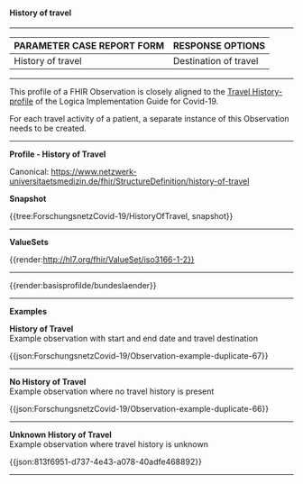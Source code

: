 #### History of travel

---

| PARAMETER CASE REPORT FORM | RESPONSE OPTIONS |
|--------------|-----------|
| History of travel | Destination of travel | 

---

This profile of a FHIR Observation is closely aligned to the [Travel History-profile](https://covid-19-ig.logicahealth.org/StructureDefinition-travel-history.html) of the Logica Implementation Guide for Covid-19. 

For each travel activity of a patient, a separate instance of this Observation needs to be created.

---

**Profile - History of Travel**

Canonical: https://www.netzwerk-universitaetsmedizin.de/fhir/StructureDefinition/history-of-travel

**Snapshot**

{{tree:ForschungsnetzCovid-19/HistoryOfTravel, snapshot}}

---

**ValueSets**

{{render:http://hl7.org/fhir/ValueSet/iso3166-1-2}}

---

{{render:basisprofilde/bundeslaender}}

---

**Examples**

**History of Travel**
<br>
Example observation with start and end date and travel destination 

{{json:ForschungsnetzCovid-19/Observation-example-duplicate-67}} 

---

**No History of Travel**
<br>
Example observation where no travel history is present 

{{json:ForschungsnetzCovid-19/Observation-example-duplicate-66}} 

---

**Unknown History of Travel**
<br>
Example observation where travel history is unknown 

{{json:813f6951-d737-4e43-a078-40adfe468892}}

---
